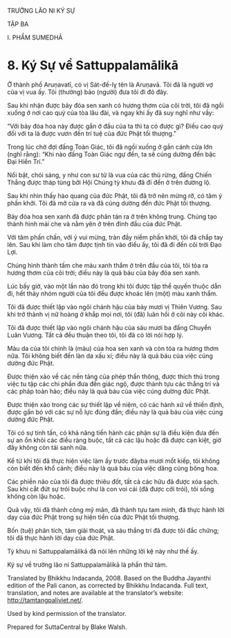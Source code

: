 TRƯỞNG LÃO NI KÝ SỰ

TẬP BA

I. PHẨM SUMEDHĀ

# 8\. Ký Sự về Sattuppalamālikā

Ở thành phố Aruṇavatī, có vị Sát-đế-lỵ tên là Aruṇavā. Tôi đã là người vợ của vị vua ấy. Tôi (thường) bảo (người) đưa tôi đi đó đây.

Sau khi nhận được bảy đóa sen xanh có hương thơm của cõi trời, tôi đã ngồi xuống ở nơi cao quý của tòa lâu đài, và ngay khi ấy đã suy nghĩ như vầy:

“Với bảy đóa hoa này được gắn ở đầu của ta thì ta có được gì? Điều cao quý đối với ta là được vươn đến trí tuệ của đức Phật tối thượng.”

Trong lúc chờ đợi đấng Toàn Giác, tôi đã ngồi xuống ở gần cánh cửa lớn (nghĩ rằng): “Khi nào đấng Toàn Giác ngự đến, ta sẽ cúng dường đến bậc Đại Hiền Trí.”

Nổi bật, chói sáng, y như con sư tử là vua của các thú rừng, đấng Chiến Thắng được tháp tùng bởi Hội Chúng tỳ khưu đã đi đến ở trên đường lộ.

Sau khi nhìn thấy hào quang của đức Phật, tôi đã trở nên mừng rỡ, có tâm ý phấn khởi. Tôi đã mở cửa ra và đã cúng dường đến đức Phật tối thượng.

Bảy đóa hoa sen xanh đã được phân tán ra ở trên không trung. Chúng tạo thành hình mái che và nằm yên ở trên đỉnh đầu của đức Phật.

Với tâm phấn chấn, với ý vui mừng, tràn đầy niềm phấn khởi, tôi đã chắp tay lên. Sau khi làm cho tâm được tịnh tín vào điều ấy, tôi đã đi đến cõi trời Đạo Lợi.

Chúng hình thành tấm che màu xanh thẩm ở trên đầu của tôi, tôi tỏa ra hương thơm của cõi trời; điều này là quả báu của bảy đóa sen xanh.

Lúc bấy giờ, vào một lần nào đó trong khi tôi được tập thể quyến thuộc dẫn đi, hết thảy nhóm người của tôi đều được khoác lên (một) màu xanh thẩm.

Tôi đã được thiết lập vào ngôi chánh hậu của bảy mươi vị Thiên Vương. Sau khi trở thành vị nữ hoàng ở khắp mọi nơi, tôi (đã) luân hồi ở cõi này cõi khác.

Tôi đã được thiết lập vào ngôi chánh hậu của sáu mươi ba đấng Chuyển Luân Vương. Tất cả đều thuận theo tôi, tôi đã có lời nói hợp lý.

Màu da của tôi chính là (màu) của hoa sen xanh và còn tỏa ra hương thơm nữa. Tôi không biết đến làn da xấu xí; điều này là quả báu của việc cúng dường đức Phật.

Được thiện xảo về các nền tảng của phép thần thông, được thích thú trong việc tu tập các chi phần đưa đến giác ngộ, được thành tựu các thắng trí và các pháp toàn hảo; điều này là quả báu của việc cúng dường đức Phật.

Được thiện xảo trong các sự thiết lập về niệm, có các hành xứ về thiền định, được gắn bó với các sự nỗ lực đúng đắn; điều này là quả báu của việc cúng dường đức Phật.

Tôi có sự tinh tấn, có khả năng tiến hành các phận sự là điều kiện đưa đến sự an ổn khỏi các điều ràng buộc, tất cả các lậu hoặc đã được cạn kiệt, giờ đây không còn tái sanh nữa.

Kể từ khi tôi đã thực hiện việc làm ấy trước đâyba mươi mốt kiếp, tôi không còn biết đến khổ cảnh; điều này là quả báu của việc dâng cúng bông hoa.

Các phiền não của tôi đã được thiêu đốt, tất cả các hữu đã được xóa sạch. Sau khi cắt đứt sự trói buộc như là con voi cái (đã được cởi trói), tôi sống không còn lậu hoặc.

Quả vậy, tôi đã thành công mỹ mãn, đã thành tựu tam minh, đã thực hành lời dạy của đức Phật trong sự hiện tiền của đức Phật tối thượng.

Bốn (tuệ) phân tích, tám giải thoát, và sáu thắng trí đã được tôi đắc chứng; tôi đã thực hành lời dạy của đức Phật.

Tỳ khưu ni Sattuppalamālikā đã nói lên những lời kệ này như thế ấy.

Ký sự về trưởng lão ni Sattuppalamālikā là phần thứ tám.

Translated by Bhikkhu Indacanda, 2008. Based on the Buddha Jayanthi edition of the Pali canon, as corrected by Bhikkhu Indacanda. Full text, translation, and notes are available at the translator’s website: http://tamtangpaliviet.net/.

Used by kind permission of the translator.

Prepared for SuttaCentral by Blake Walsh.